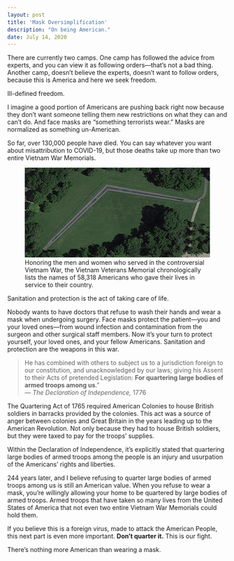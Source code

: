 ```yaml
---
layout: post
title: 'Mask Oversimplification'
description: "On being American."
date: July 14, 2020
---
```


There are currently two camps. One camp has followed the advice from experts, and you can view it as following orders—that’s not a bad thing. Another camp, doesn’t believe the experts, doesn’t want to follow orders, because this is America and here we seek freedom.

Ill-defined freedom.

I imagine a good portion of Americans are pushing back right now because they don’t want someone telling them new restrictions on what they can and can’t do. And face masks are “something terrorists wear.”
Masks are normalized as something un-American. 

So far, over 130,000 people have died. You can say whatever you want about misattribution to COVID-19, but those deaths take up more than two entire Vietnam War Memorials.

<figure class="blog-figure image component image-big image-fullbleed body-copy-wide">
<img class="picture-image" src="/images/posts/vietnamveteransmemorial.png" alt="vietnam veterans memorial">
<figcaption class="image-text">Honoring the men and women who served in the controversial Vietnam War, the Vietnam Veterans Memorial chronologically lists the names of 58,318 Americans who gave their lives in service to their country.</figcaption>
</figure>

Sanitation and protection is the act of taking care of life.

Nobody wants to have doctors that refuse to wash their hands and wear a mask when undergoing surgery. Face masks protect the patient—you and your loved ones—from wound infection and contamination from the surgeon and other surgical staff members.
Now it’s your turn to protect yourself, your loved ones, and your fellow Americans. Sanitation and protection are the weapons in this war.

> He has combined with others to subject us to a jurisdiction foreign to our constitution, and unacknowledged by our laws; giving his Assent to their Acts of pretended Legislation: **For quartering large bodies of armed troops among us**.”  
— *The Declaration of Independence,* 1776

The Quartering Act of 1765 required American Colonies to house British soldiers in barracks provided by the colonies. This act was a source of anger between colonies and Great Britain in the years leading up to the American Revolution. Not only because they had to house British soldiers, but they were taxed to pay for the troops’ supplies.

Within the Declaration of Independence, it’s explicitly stated that quartering large bodies of armed troops among the people is an injury and usurpation of the Americans’ rights and liberties.

244 years later, and I believe refusing to quarter large bodies of armed troops among us is still an American value.
When you refuse to wear a mask, you’re willingly allowing your home to be quartered by large bodies of armed troops. Armed troops that have taken so many lives from the United States of America that not even two entire Vietnam War Memorials could hold them.

If you believe this is a foreign virus, made to attack the American People, this next part is even more important. **Don’t quarter it.** This is our fight.

There’s nothing more American than wearing a mask.